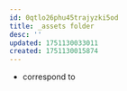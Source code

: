 ```yaml
---
id: 0qtlo26phu45trajyzki5od
title: _assets folder
desc: ''
updated: 1751130033011
created: 1751130015874
---
```


- correspond to 